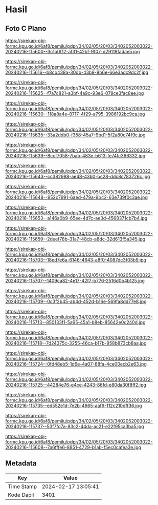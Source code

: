 # Hasil

## Foto C Plano

https://sirekap-obj-formc.kpu.go.id/6af8/pemilu/pdpr/34/02/05/20/03/3402052003022-20240216-115600--3c1b0f12-af31-42bf-9f07-d29119fadae5.jpg

https://sirekap-obj-formc.kpu.go.id/6af8/pemilu/pdpr/34/02/05/20/03/3402052003022-20240216-115616--b8cb438a-30db-43b9-8b6e-66e3adc9dc2f.jpg

https://sirekap-obj-formc.kpu.go.id/6af8/pemilu/pdpr/34/02/05/20/03/3402052003022-20240216-115625--f7a7c821-a3bf-4a9c-93e6-079ce3fac8ee.jpg

https://sirekap-obj-formc.kpu.go.id/6af8/pemilu/pdpr/34/02/05/20/03/3402052003022-20240216-115630--118a8a4e-8717-4f29-a795-3986192bc9ca.jpg

https://sirekap-obj-formc.kpu.go.id/6af8/pemilu/pdpr/34/02/05/20/03/3402052003022-20240216-115635--33a2ddb0-f358-45a7-9bd1-5f2a80c74f9c.jpg

https://sirekap-obj-formc.kpu.go.id/6af8/pemilu/pdpr/34/02/05/20/03/3402052003022-20240216-115639--8ccf7058-7bab-483e-b613-fe74fc366332.jpg

https://sirekap-obj-formc.kpu.go.id/6af8/pemilu/pdpr/34/02/05/20/03/3402052003022-20240216-115643--cc382988-ae48-43b0-bc28-ddc8c783726c.jpg

https://sirekap-obj-formc.kpu.go.id/6af8/pemilu/pdpr/34/02/05/20/03/3402052003022-20240216-115648--952c7991-6aed-479a-9b42-63e739f0c3ae.jpg

https://sirekap-obj-formc.kpu.go.id/6af8/pemilu/pdpr/34/02/05/20/03/3402052003022-20240216-115653--a146a0b9-65ee-4d7c-ae3d-4568371cb7b4.jpg

https://sirekap-obj-formc.kpu.go.id/6af8/pemilu/pdpr/34/02/05/20/03/3402052003022-20240216-115659--2deef78b-31a7-48cb-a8dc-32d613f5a345.jpg

https://sirekap-obj-formc.kpu.go.id/6af8/pemilu/pdpr/34/02/05/20/03/3402052003022-20240216-115703--18ed7e6a-6146-4643-a8f0-4087dc3f03b9.jpg

https://sirekap-obj-formc.kpu.go.id/6af8/pemilu/pdpr/34/02/05/20/03/3402052003022-20240216-115707--1409ca82-4e17-42f7-b776-2516d0b4b125.jpg

https://sirekap-obj-formc.kpu.go.id/6af8/pemilu/pdpr/34/02/05/20/03/3402052003022-20240216-115709--0c3f2b45-ab4d-452d-b16e-569fa8dd77e8.jpg

https://sirekap-obj-formc.kpu.go.id/6af8/pemilu/pdpr/34/02/05/20/03/3402052003022-20240216-115713--850133f1-5a65-45a1-b8eb-85642e0c240d.jpg

https://sirekap-obj-formc.kpu.go.id/6af8/pemilu/pdpr/34/02/05/20/03/3402052003022-20240216-115718--7d24375c-3255-46ca-b17b-958b873cb8aa.jpg

https://sirekap-obj-formc.kpu.go.id/6af8/pemilu/pdpr/34/02/05/20/03/3402052003022-20240216-115724--0fd48eb5-1d6e-4a07-88fa-4ce00ecb2e63.jpg

https://sirekap-obj-formc.kpu.go.id/6af8/pemilu/pdpr/34/02/05/20/03/3402052003022-20240216-115725--44284e76-e4ce-4243-86fd-e80da30f8ff2.jpg

https://sirekap-obj-formc.kpu.go.id/6af8/pemilu/pdpr/34/02/05/20/03/3402052003022-20240216-115735--ed552e1d-7e2b-4665-aaf6-112c210dff36.jpg

https://sirekap-obj-formc.kpu.go.id/6af8/pemilu/pdpr/34/02/05/20/03/3402052003022-20240216-115737--53f7fd7a-83c2-44da-ac21-e22f95ca3ba5.jpg

https://sirekap-obj-formc.kpu.go.id/6af8/pemilu/pdpr/34/02/05/20/03/3402052003022-20240216-115608--7a6fffe6-8851-4729-b1ab-f5ec0cafea3e.jpg


## Metadata

| Key        | Value               |
| ---------- | ------------------- |
| Time Stamp | 2024-02-17 13:05:41 |
| Kode Dapil | 3401                |



